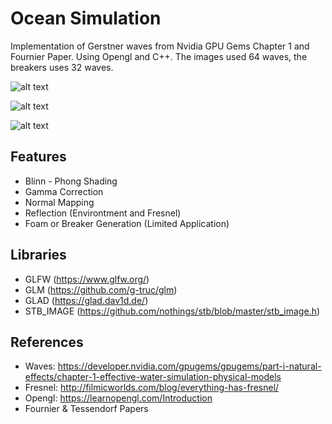 # Ocean Simulation

Implementation of Gerstner waves from Nvidia GPU Gems Chapter 1 and Fournier Paper. Using Opengl and C++. The images used 64 waves, the breakers uses 32 waves.

![alt text](https://i.imgur.com/XfiTlwH.png "Calm Sunset")

![alt text](https://i.imgur.com/Z9OfEAz.png "Calm Noon")

![alt text](https://i.imgur.com/F6Oj2rl.png "Breaker")

## Features
+ Blinn - Phong Shading
+ Gamma Correction
+ Normal Mapping
+ Reflection (Environtment and Fresnel)
+ Foam or Breaker Generation (Limited Application)

## Libraries 
+ GLFW (https://www.glfw.org/)
+ GLM (https://github.com/g-truc/glm)
+ GLAD (https://glad.dav1d.de/)
+ STB_IMAGE (https://github.com/nothings/stb/blob/master/stb_image.h)

## References
+ Waves: https://developer.nvidia.com/gpugems/gpugems/part-i-natural-effects/chapter-1-effective-water-simulation-physical-models
+ Fresnel: http://filmicworlds.com/blog/everything-has-fresnel/
+ Opengl: https://learnopengl.com/Introduction
+ Fournier & Tessendorf Papers

